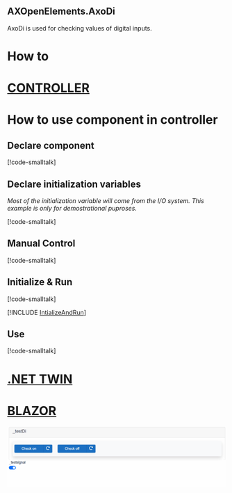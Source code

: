 ## AXOpenElements.AxoDi

AxoDi is used for checking values of digital inputs.

# How to

# [CONTROLLER](#tab/controller)

# How to use component in controller

## Declare component

[!code-smalltalk[](../app/src/Documentation/DocumentationContext.st?name=AxoDiDeclaration)]

## Declare initialization variables

*Most of the initialization variable will come from the I/O system. This example is only for demostrational puproses.*

[!code-smalltalk[](../app/src/Documentation/DocumentationContext.st?name=AxoDiInitializationArgumentsDeclaration)]

## Manual Control

[!code-smalltalk[](../app/src/Documentation/DocumentationContext.st?name=AxoDiManualControl)]

## Initialize & Run

[!code-smalltalk[](../app/src/Documentation/DocumentationContext.st?name=AxoDiInitialization)]

[!INCLUDE [IntializeAndRun](../../../docfx/articles/notes/CYCLIC_UPDATE_NOTICE.md)]

## Use

[!code-smalltalk[](../app/src/Documentation/DocumentationContext.st?name=AxoDiUsage)]

# [.NET TWIN](#tab/twin)



# [BLAZOR](#tab/blazor)

![AxoDi](assets/axodi.gif)